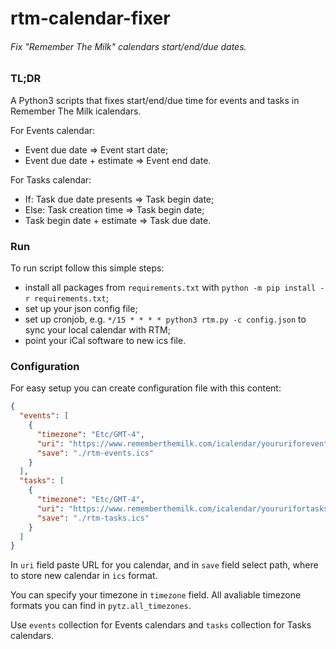 rtm-calendar-fixer
=============
###### Fix "Remember The Milk" calendars start/end/due dates.

### TL;DR

A Python3 scripts that fixes start/end/due time for events and tasks in Remember The Milk icalendars.

For Events calendar:
* Event due date => Event start date;
* Event due date + estimate => Event end date.

For Tasks calendar:
* If: Task due date presents => Task begin date;
* Else: Task creation time => Task begin date;
* Task begin date + estimate => Task due date.

### Run
To run script follow this simple steps:
* install all packages from `requirements.txt` with `python -m pip install -r requirements.txt`;
* set up your json config file;
* set up cronjob, e.g. `*/15 * * * * python3 rtm.py -c config.json` to sync your local calendar with RTM;
* point your iCal software to new ics file.

### Configuration
For easy setup you can create configuration file with this content:
```json
{
  "events": [
    {
      "timezone": "Etc/GMT-4",
      "uri": "https://www.rememberthemilk.com/icalendar/youruriforeventcalendar",
      "save": "./rtm-events.ics"
    }
  ],
  "tasks": [
    {
      "timezone": "Etc/GMT-4",
      "uri": "https://www.rememberthemilk.com/icalendar/yoururifortaskscalendar",
      "save": "./rtm-tasks.ics"
    }
  ]
}
```

In `uri` field paste URL for you calendar, and in `save` field select path, where to store new calendar in `ics` format.

You can specify your timezone in `timezone` field. All avaliable timezone formats you can find in `pytz.all_timezones`.

Use `events` collection for Events calendars and `tasks` collection for Tasks calendars.
